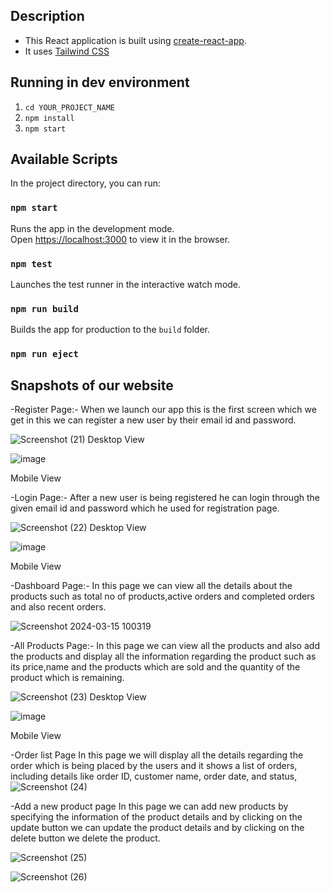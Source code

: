 ## Description

- This React application is built using [create-react-app](https://create-react-app.dev/).
- It uses [Tailwind CSS](https://tailwindcss.com/)

## Running in dev environment

1. `cd YOUR_PROJECT_NAME`
2. `npm install`
3. `npm start`

## Available Scripts

In the project directory, you can run:

### `npm start`

Runs the app in the development mode.<br>
Open [https://localhost:3000](https://localhost:3000) to view it in the browser.

### `npm test`

Launches the test runner in the interactive watch mode.<br>

### `npm run build`

Builds the app for production to the `build` folder.<br>

### `npm run eject`

## Snapshots of our website

-Register Page:-
When we launch our app this is the first screen which we get in this we can register a new user by their email id and password.

![Screenshot (21)](https://github.com/Abhilash9019/ERP_Abhilash_ENTNT/assets/92904573/77ceb53c-0ea7-454a-85f2-bddfefefba53)
Desktop View

![image](https://github.com/Abhilash9019/ERP_Abhilash_ENTNT/assets/92904573/c36083f0-dfb1-4c56-b382-5d3ddfda31d3)

Mobile View


-Login Page:-
After a new user is being registered he can login through the given email id and password which he used for registration page.

![Screenshot (22)](https://github.com/Abhilash9019/ERP_Abhilash_ENTNT/assets/92904573/a6cc95a1-f61a-4c19-b667-9516bdb54fda)
Desktop View

![image](https://github.com/Abhilash9019/ERP_Abhilash_ENTNT/assets/92904573/5318fd2b-50e6-4698-ab35-3e53951057a4)

Mobile View

-Dashboard  Page:-
In this page we can view all the details about the products such as total no of products,active orders and completed orders and also recent orders.

![Screenshot 2024-03-15 100319](https://github.com/Abhilash9019/ERP_Abhilash_ENTNT/assets/92904573/91d2f9dc-0aae-4241-93dd-80d18f18d2b4)

-All Products Page:-
In this page we can view all the products and also add the products  and display all the information regarding the product such as its price,name and the products which are sold and the quantity of the product which is remaining.

![Screenshot (23)](https://github.com/Abhilash9019/ERP_Abhilash_ENTNT/assets/92904573/7f8ad268-ec69-47e0-b2a8-439203016d8b)
Desktop View

![image](https://github.com/Abhilash9019/ERP_Abhilash_ENTNT/assets/92904573/630f709f-c600-404b-a286-f6c80151c6c7)

Mobile View

-Order list Page
In this page we will display all the details regarding the order which is being placed by the users and it shows a list of orders, including details like order ID, customer name, order date, and status,
![Screenshot (24)](https://github.com/Abhilash9019/ERP_Abhilash_ENTNT/assets/92904573/da13a66b-353a-431f-bcfa-24b4a632baf5)


-Add a new product page
In this page we can add new products by specifying the information of the product details and by clicking on the update button we can update the product details and by clicking on the delete button we delete the product.

![Screenshot (25)](https://github.com/Abhilash9019/ERP_Abhilash_ENTNT/assets/92904573/af7ce612-8938-4bbe-8a7b-bc982b571329)

![Screenshot (26)](https://github.com/Abhilash9019/ERP_Abhilash_ENTNT/assets/92904573/d29d3ecc-bde5-4c21-b0dc-47b4517ab65d)









